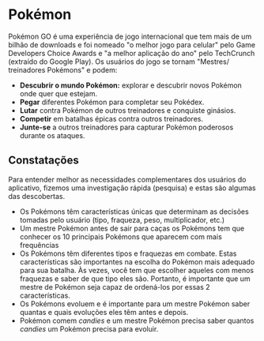 # Pokémon

​Pokémon GO é uma experiência de jogo internacional que tem mais de um bilhão de
downloads e foi nomeado "o melhor jogo para celular" pelo Game Developers Choice
Awards e "a melhor aplicação do ano" pelo TechCrunch (extraído do Google Play).
Os usuários do jogo se tornam "Mestres/ treinadores Pokémons" e podem:

- **Descubrir o mundo Pokémon:** explorar e descubrir novos Pokémon onde quer
  que estejam.
- **Pegar** diferentes Pokémon para completar seu Pokédex.
- **Lutar** contra Pokémon de outros treinadores e conquiste ginásios.
- **Competir** em batalhas épicas contra outros treinadores.
- **Junte-se** a outros treinadores para capturar Pokémon poderosos durante os
  ataques.

## Constatações

​Para entender melhor as necessidades complementares dos usuários do aplicativo,
fizemos uma investigação rápida (pesquisa) e estas são algumas das descobertas.

- Os Pokémons têm características únicas que determinam as decisões tomadas pelo
  usuário (tipo, fraqueza, peso, multiplicador, etc.)
- Um mestre Pokémon antes de sair para caças os Pokémons tem que conhecer os 10
  principais Pokémons que aparecem com mais frequências
- Os Pokémons têm diferentes tipos e fraquezas em combate. Estas características
  são importantes na escolha do Pokémon mais adequado para sua batalha. Às
  vezes, você tem que escolher aqueles com menos fraquezas e saber de que tipo
  eles são. Portanto, é importante que um mestre de Pokémon seja capaz de
  ordená-los por essas 2 características.
- Os Pokémons evoluem e é importante para um mestre Pokémon saber quantas e
  quais evoluções eles têm antes e depois.
- Pokémon comem _candies_ e um mestre Pokémon precisa saber quantos _candies_ um
  Pokémon precisa para evoluir.
